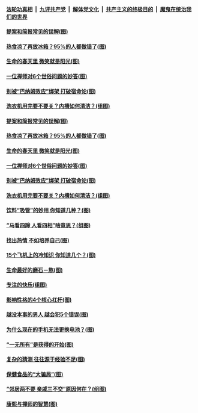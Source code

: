 

####  [法轮功真相](../../../../basic/blob/master/README.md?t=04132101) &nbsp;|&nbsp; [九评共产党](../../../../9ping.md/blob/master/README.md?t=04132101) &nbsp;|&nbsp; [解体党文化](../../../../jtdwh.md/blob/master/README.md?t=04132101)  &nbsp;|&nbsp; [共产主义的终极目的](../../../../gczydzjmd.md/blob/master/README.md?t=04132101) &nbsp;|&nbsp; [魔鬼在统治我们的世界](../../../../mgztzwmdsj.md/blob/master/README.md?t=04132101) 

#### [提案和简报常见的误解(图)](../pages/p8/968618.md?t=04132101) 

#### [热食凉了再放冰箱？95%的人都做错了(图)](../pages/p8/968583.md?t=04132101) 

#### [生命的春天里 微笑就是阳光(图)](../pages/p8/968158.md?t=04132101) 

#### [一位禅师对6个世俗问题的妙答(图)](../pages/p8/967960.md?t=04132101) 

#### [别被“巴纳姆效应”绑架 打破宿命论(图)](../pages/p8/968513.md?t=04132101) 

#### [洗衣机用完要不要关？内槽如何清洁？(组图)](../pages/p8/968140.md?t=04132101) 

#### [提案和简报常见的误解(图)](../pages/p8/968618.md?t=04132101) 

#### [热食凉了再放冰箱？95%的人都做错了(图)](../pages/p8/968583.md?t=04132101) 

#### [生命的春天里 微笑就是阳光(图)](../pages/p8/968158.md?t=04132101) 

#### [一位禅师对6个世俗问题的妙答(图)](../pages/p8/967960.md?t=04132101) 

#### [别被“巴纳姆效应”绑架 打破宿命论(图)](../pages/p8/968513.md?t=04132101) 

#### [洗衣机用完要不要关？内槽如何清洁？(组图)](../pages/p8/968140.md?t=04132101) 

#### [饮料“吸管”的妙用 你知道几种？(图)](../pages/p8/968415.md?t=04132101) 

#### [“马看四蹄 人看四相”啥意思？(组图)](../pages/p8/968423.md?t=04132101) 

#### [找出热情 不如培养自己(图)](../pages/p8/968420.md?t=04132101) 

#### [15个飞机上的冷知识 你知道几个？(图)](../pages/p8/968138.md?t=04132101) 

#### [生命最好的磨石－熬(图)](../pages/p8/968154.md?t=04132101) 

#### [专注的快乐(组图)](../pages/p8/968326.md?t=04132101) 

#### [影响性格的4个核心杠杆(图)](../pages/p8/968323.md?t=04132101) 

#### [越没本事的男人 越会犯5个错误(图)](../pages/p8/967963.md?t=04132101) 

#### [为什么现在的手机无法更换电池？(图)](../pages/p8/968283.md?t=04132101) 

#### [“一无所有”是获得的开始(图)](../pages/p8/968152.md?t=04132101) 

#### [复杂的猜测 往往源于经验不足(图)](../pages/p8/968221.md?t=04132101) 

#### [保健食品的“大骗局”(图)](../pages/p8/968179.md?t=04132101) 

#### [“邻居两不要 亲戚三不交”原因何在？(组图)](../pages/p8/968136.md?t=04132101) 

#### [康熙与禅师的智慧(图)](../pages/p8/967968.md?t=04132101) 

